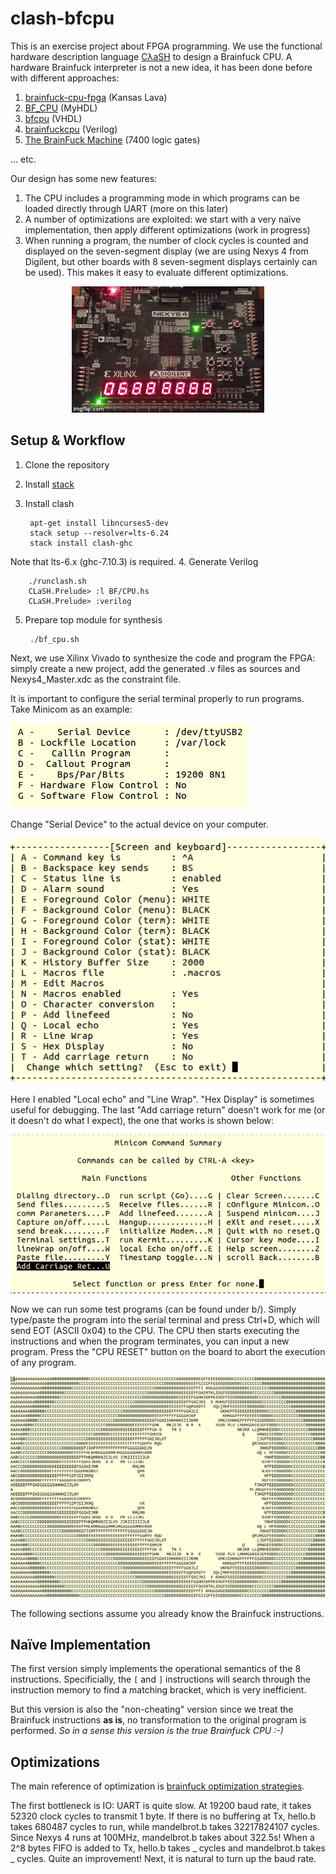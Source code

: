 # clash-bfcpu

This is an exercise project about FPGA programming. We use the functional hardware description language [CλaSH](http://www.clash-lang.org/) to design a Brainfuck CPU. A hardware Brainfuck interpreter is not a new idea, it has been done before with different approaches:

1. [brainfuck-cpu-fpga](https://gergo.erdi.hu/blog/2013-01-19-a_brainfuck_cpu_in_fpga/) (Kansas Lava)
1. [BF_CPU](http://nbviewer.jupyter.org/github/sandbender/BF_CPU/blob/master/BF_MYHDL_CPU_v2.ipynb) (MyHDL)
1. [bfcpu](http://www.clifford.at/bfcpu/bfcpu.html) (VHDL)
1. [brainfuckcpu](https://opencores.org/project,brainfuckcpu) (Verilog)
1. [The BrainFuck Machine](http://grapsus.net/74/) (7400 logic gates)

... etc.

Our design has some new features:

1. The CPU includes a programming mode in which programs can be loaded directly through UART (more on this later)
1. A number of optimizations are exploited: we start with a very naïve implementation, then apply different optimizations (work in progress)
1. When running a program, the number of clock cycles is counted and displayed on the seven-segment display (we are using Nexys 4 from Digilent, but other boards with 8 seven-segment displays certainly can be used). This makes it easy to evaluate different optimizations.

<p align="center">
  <img src="https://github.com/aufheben/clash-bfcpu/raw/master/doc/video.gif" />
</p>

## Setup & Workflow

1. Clone the repository
2. Install [stack](https://docs.haskellstack.org/en/stable/README/#how-to-install)
3. Install clash

        apt-get install libncurses5-dev
        stack setup --resolver=lts-6.24
        stack install clash-ghc
Note that lts-6.x (ghc-7.10.3) is required.
4. Generate Verilog

        ./runclash.sh
        CLaSH.Prelude> :l BF/CPU.hs
        CLaSH.Prelude> :verilog
5. Prepare top module for synthesis

        ./bf_cpu.sh

Next, we use Xilinx Vivado to synthesize the code and program the FPGA: simply create a new project, add the generated .v files as sources and Nexys4_Master.xdc as the constraint file.

It is important to configure the serial terminal properly to run programs. Take Minicom as an example:

![Minicom Config Figure 1](https://github.com/aufheben/clash-bfcpu/raw/master/doc/minicom-1.png)

Change "Serial Device" to the actual device on your computer.

![Minicom Config Figure 2](https://github.com/aufheben/clash-bfcpu/raw/master/doc/minicom-2.png)

Here I enabled "Local echo" and "Line Wrap". "Hex Display" is sometimes useful for debugging. The last "Add carriage return" doesn't work for me (or it doesn't do what I expect), the one that works is shown below:

![Minicom Config Figure 3](https://github.com/aufheben/clash-bfcpu/raw/master/doc/minicom-3.png)

Now we can run some test programs (can be found under b/). Simply type/paste the program into the serial terminal and press Ctrl+D, which will send EOT (ASCII 0x04) to the CPU. The CPU then starts executing the instructions and when the program terminates, you can input a new program. Press the "CPU RESET" button on the board to abort the execution of any program.

![mandelbrot.b](https://github.com/aufheben/clash-bfcpu/raw/master/doc/mandelbrot.png)

The following sections assume you already know the Brainfuck instructions.

## Naïve Implementation

The first version simply implements the operational semantics of the 8 instructions. Specificially, the `[` and `]` instructions will search through the instruction memory to find a matching bracket, which is very inefficient.

But this version is also the "non-cheating" version since we treat the Brainfuck instructions **as is**, no transformation to the original program is performed. _So in a sense this version is the true Brainfuck CPU :-)_

## Optimizations

The main reference of optimization is [brainfuck optimization strategies](http://calmerthanyouare.org/2015/01/07/optimizing-brainfuck.html).

The first bottleneck is IO: UART is quite slow. At 19200 baud rate, it takes 52320 clock cycles to transmit 1 byte. If there is no buffering at Tx, hello.b takes 680487 cycles to run, while mandelbrot.b takes 32217824107 cycles. Since Nexys 4 runs at 100MHz, mandelbrot.b takes about 322.5s! When a 2^8 bytes FIFO is added to Tx, hello.b takes _ cycles and mandelbrot.b takes _ cycles. Quite an improvement! Next, it is natural to turn up the baud rate.
